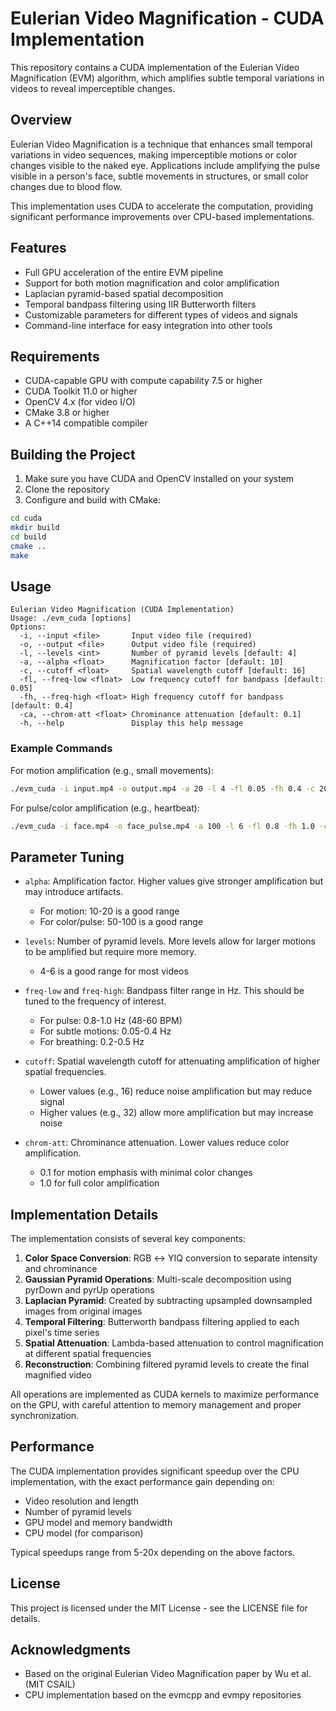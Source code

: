 # Eulerian Video Magnification - CUDA Implementation

This repository contains a CUDA implementation of the Eulerian Video Magnification (EVM) algorithm, which amplifies subtle temporal variations in videos to reveal imperceptible changes.

## Overview

Eulerian Video Magnification is a technique that enhances small temporal variations in video sequences, making imperceptible motions or color changes visible to the naked eye. Applications include amplifying the pulse visible in a person's face, subtle movements in structures, or small color changes due to blood flow.

This implementation uses CUDA to accelerate the computation, providing significant performance improvements over CPU-based implementations.

## Features

- Full GPU acceleration of the entire EVM pipeline
- Support for both motion magnification and color amplification
- Laplacian pyramid-based spatial decomposition
- Temporal bandpass filtering using IIR Butterworth filters
- Customizable parameters for different types of videos and signals
- Command-line interface for easy integration into other tools

## Requirements

- CUDA-capable GPU with compute capability 7.5 or higher
- CUDA Toolkit 11.0 or higher
- OpenCV 4.x (for video I/O)
- CMake 3.8 or higher
- A C++14 compatible compiler

## Building the Project

1. Make sure you have CUDA and OpenCV installed on your system
2. Clone the repository
3. Configure and build with CMake:

```bash
cd cuda
mkdir build
cd build
cmake ..
make
```

## Usage

```
Eulerian Video Magnification (CUDA Implementation)
Usage: ./evm_cuda [options]
Options:
  -i, --input <file>       Input video file (required)
  -o, --output <file>      Output video file (required)
  -l, --levels <int>       Number of pyramid levels [default: 4]
  -a, --alpha <float>      Magnification factor [default: 10]
  -c, --cutoff <float>     Spatial wavelength cutoff [default: 16]
  -fl, --freq-low <float>  Low frequency cutoff for bandpass [default: 0.05]
  -fh, --freq-high <float> High frequency cutoff for bandpass [default: 0.4]
  -ca, --chrom-att <float> Chrominance attenuation [default: 0.1]
  -h, --help               Display this help message
```

### Example Commands

For motion amplification (e.g., small movements):
```bash
./evm_cuda -i input.mp4 -o output.mp4 -a 20 -l 4 -fl 0.05 -fh 0.4 -c 20 -ca 0.1
```

For pulse/color amplification (e.g., heartbeat):
```bash
./evm_cuda -i face.mp4 -o face_pulse.mp4 -a 100 -l 6 -fl 0.8 -fh 1.0 -c 16 -ca 1.0
```

## Parameter Tuning

- `alpha`: Amplification factor. Higher values give stronger amplification but may introduce artifacts. 
  - For motion: 10-20 is a good range
  - For color/pulse: 50-100 is a good range

- `levels`: Number of pyramid levels. More levels allow for larger motions to be amplified but require more memory.
  - 4-6 is a good range for most videos

- `freq-low` and `freq-high`: Bandpass filter range in Hz. This should be tuned to the frequency of interest.
  - For pulse: 0.8-1.0 Hz (48-60 BPM)
  - For subtle motions: 0.05-0.4 Hz
  - For breathing: 0.2-0.5 Hz

- `cutoff`: Spatial wavelength cutoff for attenuating amplification of higher spatial frequencies.
  - Lower values (e.g., 16) reduce noise amplification but may reduce signal
  - Higher values (e.g., 32) allow more amplification but may increase noise

- `chrom-att`: Chrominance attenuation. Lower values reduce color amplification.
  - 0.1 for motion emphasis with minimal color changes
  - 1.0 for full color amplification

## Implementation Details

The implementation consists of several key components:

1. **Color Space Conversion**: RGB ↔ YIQ conversion to separate intensity and chrominance
2. **Gaussian Pyramid Operations**: Multi-scale decomposition using pyrDown and pyrUp operations
3. **Laplacian Pyramid**: Created by subtracting upsampled downsampled images from original images
4. **Temporal Filtering**: Butterworth bandpass filtering applied to each pixel's time series
5. **Spatial Attenuation**: Lambda-based attenuation to control magnification at different spatial frequencies
6. **Reconstruction**: Combining filtered pyramid levels to create the final magnified video

All operations are implemented as CUDA kernels to maximize performance on the GPU, with careful attention to memory management and proper synchronization.

## Performance

The CUDA implementation provides significant speedup over the CPU implementation, with the exact performance gain depending on:

- Video resolution and length
- Number of pyramid levels
- GPU model and memory bandwidth
- CPU model (for comparison)

Typical speedups range from 5-20x depending on the above factors.

## License

This project is licensed under the MIT License - see the LICENSE file for details.

## Acknowledgments

- Based on the original Eulerian Video Magnification paper by Wu et al. (MIT CSAIL)
- CPU implementation based on the evmcpp and evmpy repositories